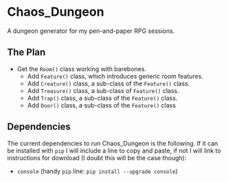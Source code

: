 # Chaos_Dungeon
A dungeon generator for my pen-and-paper RPG sessions.

## The Plan
* Get the `Room()` class working with barebones.
    * Add `Feature()` class, which introduces generic room features.
    * Add `Creature()` class, a sub-class of the `Feature()` class.
    * Add `Treasure()` class, a sub-class of `Feature()` class.
    * Add `Trap()` class, a sub-class of the `Feature()` class.
    * Add `Door()` class, a sub-class of the `Feature()` class

## Dependencies
The current dependencies to run Chaos_Dungeon is the following. If it can be installed with `pip` I will include a line to copy and paste, if not I will link to instructions for download (I doubt this will be the case though):
* `console` (handy `pip` line: `pip install --upgrade console`)
